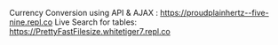 Currency Conversion using API & AJAX : https://proudplainhertz--five-nine.repl.co
Live Search for tables: https://PrettyFastFilesize.whitetiger7.repl.co
